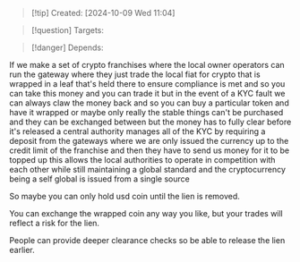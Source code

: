 
>[!tip] Created: [2024-10-09 Wed 11:04]

>[!question] Targets: 

>[!danger] Depends: 

If we make a set of crypto franchises where the local owner operators can run the gateway where they just trade the local fiat for crypto that is wrapped in a leaf that's held there to ensure compliance is met and so you can take this money and you can trade it but in the event of a KYC fault we can always claw the money back and so you can buy a particular token and have it wrapped or maybe only really the stable things can't be purchased and they can be exchanged between but the money has to fully clear before it's released a central authority manages all of the KYC by requiring a deposit from the gateways where we are only issued the currency up to the credit limit of the franchise and then they have to send us money for it to be topped up this allows the local authorities to operate in competition with each other while still maintaining a global standard and the cryptocurrency being a self global is issued from a single source

So maybe you can only hold usd coin until the lien is removed.

You can exchange the wrapped coin any way you like, but your trades will reflect a risk for the lien.

People can provide deeper clearance checks so be able to release the lien earlier.